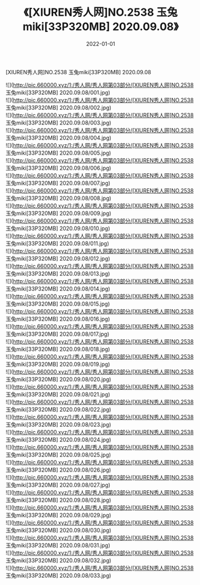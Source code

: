 ﻿---
layout: post
title:  《[XIUREN秀人网]NO.2538 玉兔miki[33P320MB] 2020.09.08》
date:   2022-01-01
img: http://pic.660000.xyz/1:/秀人网/秀人网第03部分/[XIUREN秀人网]NO.2538 玉兔miki[33P320MB] 2020.09.08/000.jpg
categories: [美女, 清纯, 唯美]
---

[XIUREN秀人网]NO.2538 玉兔miki[33P320MB] 2020.09.08

 ![](http://pic.660000.xyz/1:/秀人网/秀人网第03部分/[XIUREN秀人网]NO.2538 玉兔miki[33P320MB] 2020.09.08/001.jpg) <br>![](http://pic.660000.xyz/1:/秀人网/秀人网第03部分/[XIUREN秀人网]NO.2538 玉兔miki[33P320MB] 2020.09.08/002.jpg) <br>![](http://pic.660000.xyz/1:/秀人网/秀人网第03部分/[XIUREN秀人网]NO.2538 玉兔miki[33P320MB] 2020.09.08/003.jpg) <br>![](http://pic.660000.xyz/1:/秀人网/秀人网第03部分/[XIUREN秀人网]NO.2538 玉兔miki[33P320MB] 2020.09.08/004.jpg) <br>![](http://pic.660000.xyz/1:/秀人网/秀人网第03部分/[XIUREN秀人网]NO.2538 玉兔miki[33P320MB] 2020.09.08/005.jpg) <br>![](http://pic.660000.xyz/1:/秀人网/秀人网第03部分/[XIUREN秀人网]NO.2538 玉兔miki[33P320MB] 2020.09.08/006.jpg) <br>![](http://pic.660000.xyz/1:/秀人网/秀人网第03部分/[XIUREN秀人网]NO.2538 玉兔miki[33P320MB] 2020.09.08/007.jpg) <br>![](http://pic.660000.xyz/1:/秀人网/秀人网第03部分/[XIUREN秀人网]NO.2538 玉兔miki[33P320MB] 2020.09.08/008.jpg) <br>![](http://pic.660000.xyz/1:/秀人网/秀人网第03部分/[XIUREN秀人网]NO.2538 玉兔miki[33P320MB] 2020.09.08/009.jpg) <br>![](http://pic.660000.xyz/1:/秀人网/秀人网第03部分/[XIUREN秀人网]NO.2538 玉兔miki[33P320MB] 2020.09.08/010.jpg) <br>![](http://pic.660000.xyz/1:/秀人网/秀人网第03部分/[XIUREN秀人网]NO.2538 玉兔miki[33P320MB] 2020.09.08/011.jpg) <br>![](http://pic.660000.xyz/1:/秀人网/秀人网第03部分/[XIUREN秀人网]NO.2538 玉兔miki[33P320MB] 2020.09.08/012.jpg) <br>![](http://pic.660000.xyz/1:/秀人网/秀人网第03部分/[XIUREN秀人网]NO.2538 玉兔miki[33P320MB] 2020.09.08/013.jpg) <br>![](http://pic.660000.xyz/1:/秀人网/秀人网第03部分/[XIUREN秀人网]NO.2538 玉兔miki[33P320MB] 2020.09.08/014.jpg) <br>![](http://pic.660000.xyz/1:/秀人网/秀人网第03部分/[XIUREN秀人网]NO.2538 玉兔miki[33P320MB] 2020.09.08/015.jpg) <br>![](http://pic.660000.xyz/1:/秀人网/秀人网第03部分/[XIUREN秀人网]NO.2538 玉兔miki[33P320MB] 2020.09.08/016.jpg) <br>![](http://pic.660000.xyz/1:/秀人网/秀人网第03部分/[XIUREN秀人网]NO.2538 玉兔miki[33P320MB] 2020.09.08/017.jpg) <br>![](http://pic.660000.xyz/1:/秀人网/秀人网第03部分/[XIUREN秀人网]NO.2538 玉兔miki[33P320MB] 2020.09.08/018.jpg) <br>![](http://pic.660000.xyz/1:/秀人网/秀人网第03部分/[XIUREN秀人网]NO.2538 玉兔miki[33P320MB] 2020.09.08/019.jpg) <br>![](http://pic.660000.xyz/1:/秀人网/秀人网第03部分/[XIUREN秀人网]NO.2538 玉兔miki[33P320MB] 2020.09.08/020.jpg) <br>![](http://pic.660000.xyz/1:/秀人网/秀人网第03部分/[XIUREN秀人网]NO.2538 玉兔miki[33P320MB] 2020.09.08/021.jpg) <br>![](http://pic.660000.xyz/1:/秀人网/秀人网第03部分/[XIUREN秀人网]NO.2538 玉兔miki[33P320MB] 2020.09.08/022.jpg) <br>![](http://pic.660000.xyz/1:/秀人网/秀人网第03部分/[XIUREN秀人网]NO.2538 玉兔miki[33P320MB] 2020.09.08/023.jpg) <br>![](http://pic.660000.xyz/1:/秀人网/秀人网第03部分/[XIUREN秀人网]NO.2538 玉兔miki[33P320MB] 2020.09.08/024.jpg) <br>![](http://pic.660000.xyz/1:/秀人网/秀人网第03部分/[XIUREN秀人网]NO.2538 玉兔miki[33P320MB] 2020.09.08/025.jpg) <br>![](http://pic.660000.xyz/1:/秀人网/秀人网第03部分/[XIUREN秀人网]NO.2538 玉兔miki[33P320MB] 2020.09.08/026.jpg) <br>![](http://pic.660000.xyz/1:/秀人网/秀人网第03部分/[XIUREN秀人网]NO.2538 玉兔miki[33P320MB] 2020.09.08/027.jpg) <br>![](http://pic.660000.xyz/1:/秀人网/秀人网第03部分/[XIUREN秀人网]NO.2538 玉兔miki[33P320MB] 2020.09.08/028.jpg) <br>![](http://pic.660000.xyz/1:/秀人网/秀人网第03部分/[XIUREN秀人网]NO.2538 玉兔miki[33P320MB] 2020.09.08/029.jpg) <br>![](http://pic.660000.xyz/1:/秀人网/秀人网第03部分/[XIUREN秀人网]NO.2538 玉兔miki[33P320MB] 2020.09.08/030.jpg) <br>![](http://pic.660000.xyz/1:/秀人网/秀人网第03部分/[XIUREN秀人网]NO.2538 玉兔miki[33P320MB] 2020.09.08/031.jpg) <br>![](http://pic.660000.xyz/1:/秀人网/秀人网第03部分/[XIUREN秀人网]NO.2538 玉兔miki[33P320MB] 2020.09.08/032.jpg) <br>![](http://pic.660000.xyz/1:/秀人网/秀人网第03部分/[XIUREN秀人网]NO.2538 玉兔miki[33P320MB] 2020.09.08/033.jpg) <br>